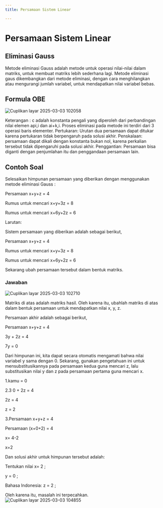 ```yaml
---
title: Persamaan Sistem Linear

---
```


# Persamaan Sistem Linear
## Eliminasi Gauss
Metode eliminasi Gauss adalah metode untuk operasi nilai-nilai dalam matriks, untuk membuat matriks lebih sederhana lagi. Metode eliminasi gaus dikembangkan dari metode eliminasi, dengan cara menghilangkan atau mengurangi jumlah variabel, untuk mendapatkan nilai variabel bebas.

## Formula OBE
![Cuplikan layar 2025-03-03 102058](https://hackmd.io/_uploads/SJqLxjfs1g.png)
 
Keterangan :
c adalah konstanta pengali yang diperoleh dari perbandingan nilai elemen api,i dan ai+k,i. Proses eliminasi pada metode ini terdiri dari 3 operasi baris elementer. Pertukaran: Urutan dua persamaan dapat ditukar karena pertukaran tidak berpengaruh pada solusi akhir. Penskalaan: persamaan dapat dikali dengan konstanta bukan nol, karena perkalian tersebut tidak dipengaruhi pada solusi akhir. Penggantian: Persamaan bisa diganti dengan penjumlahan itu dan penggandaan persamaan lain.

## Contoh Soal
Selesaikan himpunan persamaan yang diberikan dengan menggunakan metode eliminasi Gauss :

Persamaan x+y+z = 4

Rumus untuk mencari x+y+3z = 8

Rumus untuk mencari x+6y+2z = 6

Larutan:

Sistem persamaan yang diberikan adalah sebagai berikut,

Persamaan x+y+z = 4

Rumus untuk mencari x+y+3z = 8

Rumus untuk mencari x+6y+2z = 6

Sekarang ubah persamaan tersebut dalam bentuk matriks.

### Jawaban
![Cuplikan layar 2025-03-03 102710](https://hackmd.io/_uploads/r1Po-izjyg.png)

Matriks di atas adalah matriks hasil. Oleh karena itu, ubahlah matriks di atas dalam bentuk persamaan untuk mendapatkan nilai x, y, z.

Persamaan akhir adalah sebagai berikut,

Persamaan x+y+z = 4

3y + 2z = 4

7y = 0

Dari himpunan ini, kita dapat secara otomatis mengamati bahwa nilai variabel y sama dengan 0. Sekarang, gunakan pengetahuan ini untuk mensubstitusikannya pada persamaan kedua guna mencari z, lalu substitusikan nilai y dan z pada persamaan pertama guna mencari x.

1.kamu = 0


2.3 0 + 2z = 4

2z = 4

z = 2


3.Persamaan x+y+z = 4

Persamaan (x+0+2) = 4

x= 4-2

x=2


Dan solusi akhir untuk himpunan tersebut adalah:

Tentukan nilai x= 2 ;

y = 0 ;

Bahasa Indonesia: z = 2 ;

Oleh karena itu, masalah ini terpecahkan.
![Cuplikan layar 2025-03-03 104855](https://hackmd.io/_uploads/BkrRIszo1l.png)









